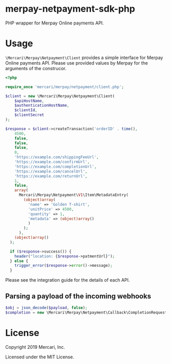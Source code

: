 merpay-netpayment-sdk-php
====

PHP wrapper for Merpay Online payments API.

# Usage

`\Mercari\Merpay\Netpayment\Client` provides a simple interface for Merpay Online payments API. Please use provided values by Merpay for the arguments of the construcor.

```php
<?php

require_once 'mercari/merpay/netpayment/client.php';

$client = new \Mercari\Merpay\Netpayment\Client(
    $apiHostName,
    $authenticationHostName,
    $clientId,
    $clientSecret
);

$response = $client->createTransaction('orderID' . time(),
    4500,
    false,
    false,
    false,
    0,
    'https://example.com/shippingFeeUrl',
    'https://example.com/confirmUrl',
    'https://example.com/completionUrl',
    'https://example.com/cancelUrl',
    'https://example.com/returnUrl',
    1,
    false,
    array(
      Mercari\Merpay\Netpayment\V1\Item\MetadataEntry(
        (object)array(
          'name' => 'Golden T-shirt',
          'unitPrice' => 4500,
          'quantity' => 1,
          'metadata' => (object)array()
          )
        );
      ),
    (object)array()
  );

  if ($response->success()) {
    header("location: {$response->patmentUrl}");
  } else {
    trigger_error($response->error()->message);
  }
```

Please see the integration guide for the details of each API.

## Parsing a payload of the incoming webhooks

```php
$obj = json_decode($payload, false);
$completion = new \Mercari\Merpay\Netpayment\Callback\CompletionRequest($obj);
```

# License

Copyright 2019 Mercari, Inc.

Licensed under the MIT License.
